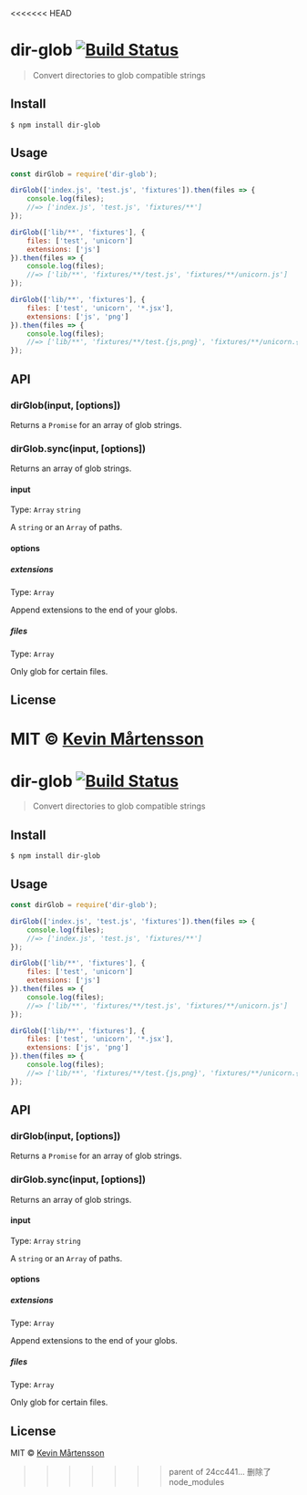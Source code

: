 <<<<<<< HEAD
# dir-glob [![Build Status](https://travis-ci.org/kevva/dir-glob.svg?branch=master)](https://travis-ci.org/kevva/dir-glob)

> Convert directories to glob compatible strings


## Install

```
$ npm install dir-glob
```


## Usage

```js
const dirGlob = require('dir-glob');

dirGlob(['index.js', 'test.js', 'fixtures']).then(files => {
	console.log(files);
	//=> ['index.js', 'test.js', 'fixtures/**']
});

dirGlob(['lib/**', 'fixtures'], {
	files: ['test', 'unicorn']
	extensions: ['js']
}).then(files => {
	console.log(files);
	//=> ['lib/**', 'fixtures/**/test.js', 'fixtures/**/unicorn.js']
});

dirGlob(['lib/**', 'fixtures'], {
	files: ['test', 'unicorn', '*.jsx'],
	extensions: ['js', 'png']
}).then(files => {
	console.log(files);
	//=> ['lib/**', 'fixtures/**/test.{js,png}', 'fixtures/**/unicorn.{js,png}', 'fixtures/**/*.jsx']
});
```


## API

### dirGlob(input, [options])

Returns a `Promise` for an array of glob strings.

### dirGlob.sync(input, [options])

Returns an array of glob strings.

#### input

Type: `Array` `string`

A `string` or an `Array` of paths.

#### options

##### extensions

Type: `Array`

Append extensions to the end of your globs.

##### files

Type: `Array`

Only glob for certain files.


## License

MIT © [Kevin Mårtensson](https://github.com/kevva)
=======
# dir-glob [![Build Status](https://travis-ci.org/kevva/dir-glob.svg?branch=master)](https://travis-ci.org/kevva/dir-glob)

> Convert directories to glob compatible strings


## Install

```
$ npm install dir-glob
```


## Usage

```js
const dirGlob = require('dir-glob');

dirGlob(['index.js', 'test.js', 'fixtures']).then(files => {
	console.log(files);
	//=> ['index.js', 'test.js', 'fixtures/**']
});

dirGlob(['lib/**', 'fixtures'], {
	files: ['test', 'unicorn']
	extensions: ['js']
}).then(files => {
	console.log(files);
	//=> ['lib/**', 'fixtures/**/test.js', 'fixtures/**/unicorn.js']
});

dirGlob(['lib/**', 'fixtures'], {
	files: ['test', 'unicorn', '*.jsx'],
	extensions: ['js', 'png']
}).then(files => {
	console.log(files);
	//=> ['lib/**', 'fixtures/**/test.{js,png}', 'fixtures/**/unicorn.{js,png}', 'fixtures/**/*.jsx']
});
```


## API

### dirGlob(input, [options])

Returns a `Promise` for an array of glob strings.

### dirGlob.sync(input, [options])

Returns an array of glob strings.

#### input

Type: `Array` `string`

A `string` or an `Array` of paths.

#### options

##### extensions

Type: `Array`

Append extensions to the end of your globs.

##### files

Type: `Array`

Only glob for certain files.


## License

MIT © [Kevin Mårtensson](https://github.com/kevva)
>>>>>>> parent of 24cc441... 删除了node_modules
